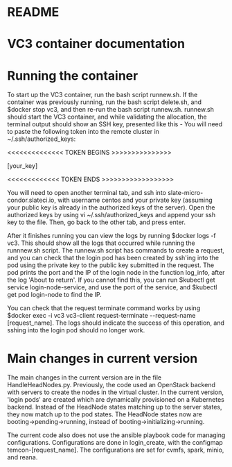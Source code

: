 # README

# VC3 container documentation 

# Running the container
To start up the VC3 container, run the bash script runnew.sh. If the container was previously running, run the bash script delete.sh, and $docker stop vc3, and then re-run the bash script runnew.sh. runnew.sh should start the VC3 container, and while validating the allocation, the terminal output should show an SSH key, presented like this - 
You will need to paste the following token into the remote cluster in ~/.ssh/authorized_keys:



<<<<<<<<<<<<<< TOKEN BEGINS >>>>>>>>>>>>>>>

[your_key]

<<<<<<<<<<<<< TOKEN ENDS >>>>>>>>>>>>>>>>>>



You will need to open another terminal tab, and ssh into slate-micro-condor.slateci.io, with username centos and your private key (assuming your public key is already in the authorized keys of the server). Open the authorized keys by using vi ~/.ssh/authorized_keys and append your ssh key to the file. Then, go back to the other tab, and press enter. 

After it finishes running you can view the logs by running $docker logs -f vc3. This should show all the logs that occurred while running the runnnew.sh script. The runnew.sh script has commands to create a request, and you can check that the login pod has been created by ssh'ing into the pod using the private key to the public key submitted in the request. The pod prints the port and the IP of the login node in the function log_info, after the log 'About to return'. If you cannot find this, you can run $kubectl get service login-node-service, and use the port of the service, and $kubectl get pod login-node to find the IP.  

You can check that the request terminate command works by using $docker exec -i vc3 vc3-client request-terminate --request-name [request_name]. The logs should indicate the success of this operation, and sshing into the login pod should no longer work. 

# Main changes in current version
The main changes in the current version are in the file HandleHeadNodes.py. Previously, the code used an OpenStack backend with servers to create the nodes in the virtual cluster. In the current version, 'login pods' are created which are dynamically provisioned on a Kubernetes backend. Instead of the HeadNode states matching up to the server states, they now match up to the pod states. The HeadNode states now are booting->pending->running, instead of booting->initializing->running. 

The current code also does not use the ansible playbook code for managing configurations. Configurations are done in login_create, with the configmap temcon-[request_name]. The configurations are set for cvmfs, spark, minio, and reana. 
